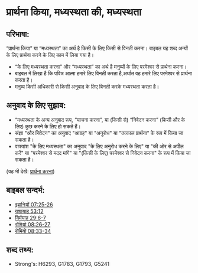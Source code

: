 # प्रार्थना किया, मध्यस्थता की, मध्यस्थता #

## परिभाषा: ##

“प्रार्थना किया” या “मध्यस्थता” का अर्थ है किसी के लिए किसी से विनती करना। बाइबल यह शब्द अन्यों के लिए प्रार्थना करने के लिए काम में लिया गया है।

* “के लिए मध्यस्थता करना” और “मध्यस्थता” का अर्थ है मनुष्यों के लिए परमेश्वर से प्रार्थना करना।
* बाइबल में लिखा है कि पवित्र आत्मा हमारे लिए विनती करता है,अर्थात वह हमारे लिए परमेश्वर से प्रार्थना करता है।
* मनुष्य किसी अधिकारी से किसी अनुवाद के लिए विनती करके मध्यस्थता करता है।

## अनुवाद के लिए सुझाव: ##

* “मध्यस्थता के अन्य अनुवाद रूप, “याचना करना”, या (किसी से) “निवेदन करना” (किसी और के लिए) कुछ करने के लिए हो सकते हैं।
* संज्ञा "और निवेदन" का अनुवाद "आग्रह" या "अनुरोध" या "तत्काल प्रार्थना" के रूप में किया जा सकता है।
* वाक्यांश "के लिए मध्यस्थता" का अनुवाद "के लिए अनुरोध करने के लिए" या "की ओर से अपील करें" या "परमेश्वर से मदद मांगे" या "(किसी के लिए) परमेश्वर से निवेदन करना" के रूप में किया जा सकता है।

(यह भी देखें: [प्रार्थना करना](../kt/pray.md))

## बाइबल सन्दर्भ: ##

* [इब्रानियों 07:25-26](rc://hi/tn/help/heb/07/25)
* [यशायाह 53:12](rc://hi/tn/help/isa/53/12)
* [यिर्मयाह 29:6-7](rc://hi/tn/help/jer/29/06)
* [रोमियो 08:26-27](rc://hi/tn/help/rom/08/26)
* [रोमियो 08:33-34](rc://hi/tn/help/rom/08/33)


## शब्द तथ्य: ##

* Strong's: H6293, G1783, G1793, G5241
